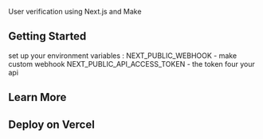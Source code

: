 User verification using Next.js and Make

## Getting Started

set up your environment variables : 
NEXT_PUBLIC_WEBHOOK - make custom webhook
NEXT_PUBLIC_API_ACCESS_TOKEN - the token four your api 

## Learn More


## Deploy on Vercel

